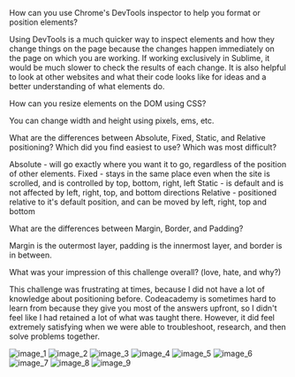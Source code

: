 How can you use Chrome's DevTools inspector to help you format or position elements?

Using DevTools is a much quicker way to inspect elements and how they change things on the page because the changes happen immediately on the page on which you are working. If working exclusively in Sublime, it would be much slower to check the results of each change. It is also helpful to look at other websites and what their code looks like for ideas and a better understanding of what elements do.

How can you resize elements on the DOM using CSS?

You can change width and height using pixels, ems, etc.

What are the differences between Absolute, Fixed, Static, and Relative positioning? Which did you find easiest to use? Which was most difficult?

Absolute - will go exactly where you want it to go, regardless of the position of other elements.
Fixed - stays in the same place even when the site is scrolled, and is controlled by top, bottom, right, left
Static - is default and is not affected by left, right, top, and bottom directions
Relative - positioned relative to it's default position, and can be moved by left, right, top and bottom

What are the differences between Margin, Border, and Padding?

Margin is the outermost layer, padding is the innermost layer, and border is in between.

What was your impression of this challenge overall? (love, hate, and why?)

This challenge was frustrating at times, because I did not have a lot of knowledge about positioning before. Codeacademy is sometimes hard to learn from because they give you most of the answers upfront, so I didn't feel like I had retained a lot of what was taught there. However, it did feel extremely satisfying when we were able to troubleshoot, research, and then solve problems together.

![image_1](/imgs/3.4.1.png)
![image_2](/imgs/3.4.2.png)
![image_3](/imgs/3.4.3.png)
![image_4](/imgs/3.4.4.png)
![image_5](/imgs/3.4.5.png)
![image_6](/imgs/3.4.6.png)
![image_7](/imgs/3.4.7.png)
![image_8](/imgs/3.4.8.png)
![image_9](/imgs/3.4.9.png)
